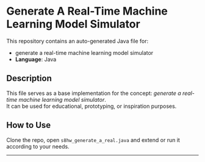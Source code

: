 # Generate A Real-Time Machine Learning Model Simulator

This repository contains an auto-generated Java file for:

- generate a real-time machine learning model simulator
- **Language**: Java

## Description

This file serves as a base implementation for the concept: *generate a real-time machine learning model simulator*.  
It can be used for educational, prototyping, or inspiration purposes.

## How to Use

Clone the repo, open `s8hw_generate_a_real.java` and extend or run it according to your needs.

---


